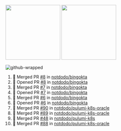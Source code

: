 <a href="https://github.com/notdodo"><img src="https://github-readme-stats.vercel.app/api?username=notdodo&count_private=true&theme=dark" height="180" /></a> <a href="https://github.com/notdodo"><img src="https://github-readme-stats.vercel.app/api/top-langs/?username=notdodo&langs_count=8&theme=dark&hide=tex,java,html,css&layout=compact" height="180" /></a>

![github-wrapped](https://github.com/notdodo/notdodo/assets/6991986/fb310ed4-7b6b-48dd-a447-4c85e6000edb)

<!--START_SECTION:activity-->
1. 🎉 Merged PR [#8](https://github.com/notdodo/bingokta/pull/8) in [notdodo/bingokta](https://github.com/notdodo/bingokta)
2. 💪 Opened PR [#8](https://github.com/notdodo/bingokta/pull/8) in [notdodo/bingokta](https://github.com/notdodo/bingokta)
3. 🎉 Merged PR [#7](https://github.com/notdodo/bingokta/pull/7) in [notdodo/bingokta](https://github.com/notdodo/bingokta)
4. 💪 Opened PR [#7](https://github.com/notdodo/bingokta/pull/7) in [notdodo/bingokta](https://github.com/notdodo/bingokta)
5. 🎉 Merged PR [#6](https://github.com/notdodo/bingokta/pull/6) in [notdodo/bingokta](https://github.com/notdodo/bingokta)
6. 💪 Opened PR [#6](https://github.com/notdodo/bingokta/pull/6) in [notdodo/bingokta](https://github.com/notdodo/bingokta)
7. 🎉 Merged PR [#90](https://github.com/notdodo/pulumi-k8s-oracle/pull/90) in [notdodo/pulumi-k8s-oracle](https://github.com/notdodo/pulumi-k8s-oracle)
8. 🎉 Merged PR [#89](https://github.com/notdodo/pulumi-k8s-oracle/pull/89) in [notdodo/pulumi-k8s-oracle](https://github.com/notdodo/pulumi-k8s-oracle)
9. 🎉 Merged PR [#48](https://github.com/notdodo/pulumi-k8s/pull/48) in [notdodo/pulumi-k8s](https://github.com/notdodo/pulumi-k8s)
10. 🎉 Merged PR [#88](https://github.com/notdodo/pulumi-k8s-oracle/pull/88) in [notdodo/pulumi-k8s-oracle](https://github.com/notdodo/pulumi-k8s-oracle)
<!--END_SECTION:activity-->
